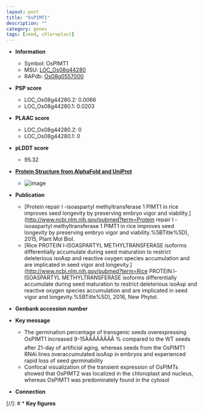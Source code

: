 ```yaml
---
layout: post
title: "OsPIMT1"
description: ""
category: genes
tags: [seed, chloroplast]
---
```


* **Information**  
    + Symbol: OsPIMT1  
    + MSU: [LOC_Os08g44280](http://rice.plantbiology.msu.edu/cgi-bin/ORF_infopage.cgi?orf=LOC_Os08g44280)  
    + RAPdb: [Os08g0557000](http://rapdb.dna.affrc.go.jp/viewer/gbrowse_details/irgsp1?name=Os08g0557000)  

* **PSP score**  
    + LOC_Os08g44280.2: 0.0066 
    + LOC_Os08g44280.1: 0.0203 

* **PLAAC score**  
    + LOC_Os08g44280.2: 0 
    + LOC_Os08g44280.1: 0 

* **pLDDT score**
    + 95.32

* **[Protein Structure from AlphaFold and UniProt](https://www.uniprot.org/uniprotkb/Q6ZJ17/entry#structure)**
    + ![image](https://ricepsp.github.io/images/Q6/AF-Q6ZJ17-F1.png)

* **Publication**  
    + [Protein repair l -isoaspartyl methyltransferase 1 PIMT1 in rice improves seed longevity by preserving embryo vigor and viability.](http://www.ncbi.nlm.nih.gov/pubmed?term=Protein repair l -isoaspartyl methyltransferase 1 PIMT1 in rice improves seed longevity by preserving embryo vigor and viability.%5BTitle%5D), 2015, Plant Mol Biol.
    + [Rice PROTEIN l-ISOASPARTYL METHYLTRANSFERASE isoforms differentially accumulate during seed maturation to restrict deleterious isoAsp and reactive oxygen species accumulation and are implicated in seed vigor and longevity.](http://www.ncbi.nlm.nih.gov/pubmed?term=Rice PROTEIN l-ISOASPARTYL METHYLTRANSFERASE isoforms differentially accumulate during seed maturation to restrict deleterious isoAsp and reactive oxygen species accumulation and are implicated in seed vigor and longevity.%5BTitle%5D), 2016, New Phytol.

* **Genbank accession number**  

* **Key message**  
    + The germination percentage of transgenic seeds overexpressing OsPIMT1 increased 9-15ÃÂÃÂÃÂÃÂ % compared to the WT seeds after 21-day of artificial aging, whereas seeds from the OsPIMT1 RNAi lines overaccumulated isoAsp in embryos and experienced rapid loss of seed germinability
    + Confocal visualization of the transient expression of OsPIMTs showed that OsPIMT2 was localized in the chloroplast and nucleus, whereas OsPIMT1 was predominately found in the cytosol

* **Connection**  

[//]: # * **Key figures**  



